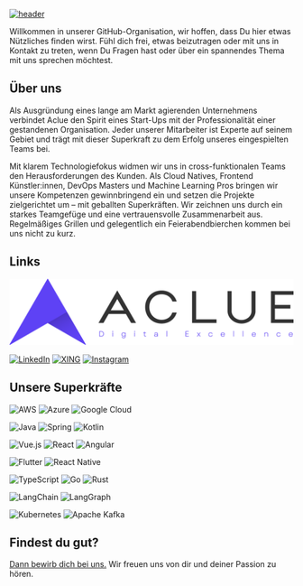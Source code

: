 [![header](https://capsule-render.vercel.app/api?type=waving&height=300&section=header&text=%20Aclue&fontSize=90&fontAlignY=45&desc=Digital%20Excellence&descSize=10&descAlign=58&descAlignY=60&animation=scaleIn&color=5e42f5&fontColor=fff)](https://www.aclue.de/)

Willkommen in unserer GitHub-Organisation, wir hoffen, dass Du hier etwas Nützliches finden wirst. Fühl dich frei, etwas beizutragen oder mit uns in Kontakt zu treten, wenn Du Fragen hast oder über ein spannendes Thema mit uns sprechen möchtest.

## Über uns

Als Ausgründung eines lange am Markt agierenden Unternehmens verbindet Aclue den Spirit eines Start-Ups mit der Professionalität einer gestandenen Organisation. Jeder unserer Mitarbeiter ist Experte auf seinem Gebiet und trägt mit dieser Superkraft zu dem Erfolg unseres eingespielten Teams bei.

Mit klarem Technologiefokus widmen wir uns in cross-funktionalen Teams den Herausforderungen des Kunden. Als Cloud Natives, Frontend Künstler:innen, DevOps Masters und Machine Learning Pros bringen wir unsere Kompetenzen gewinnbringend ein und setzen die Projekte zielgerichtet um – mit geballten Superkräften. Wir zeichnen uns durch ein starkes Teamgefüge und eine vertrauensvolle Zusammenarbeit aus. Regelmäßiges Grillen und gelegentlich ein Feierabendbierchen kommen bei uns nicht zu kurz.

## Links

[![Aclue](../Logo.png)](https://www.aclue.de/)

[![LinkedIn](https://img.shields.io/badge/linkedin-%230077B5.svg?style=for-the-badge&logo=linkedin&logoColor=white)](https://www.linkedin.com/company/aclue-gmbh/)
[![XING](https://img.shields.io/badge/xing-%23006567.svg?style=for-the-badge&logo=xing&logoColor=white)](https://www.xing.com/pages/acluegmbh)
[![Instagram](https://img.shields.io/badge/Instagram-%23E4405F.svg?style=for-the-badge&logo=Instagram&logoColor=white)](https://www.instagram.com/aclue.de/)

## Unsere Superkräfte

![AWS](https://img.shields.io/badge/AWS-%23FF9900.svg?style=for-the-badge&logo=amazon-aws&logoColor=white)
![Azure](https://img.shields.io/badge/azure-%230072C6.svg?style=for-the-badge&logo=microsoftazure&logoColor=white)
![Google Cloud](https://img.shields.io/badge/GoogleCloud-%234285F4.svg?style=for-the-badge&logo=google-cloud&logoColor=white)

![Java](https://img.shields.io/badge/java-%23ED8B00.svg?style=for-the-badge&logo=java&logoColor=white)
![Spring](https://img.shields.io/badge/spring-%236DB33F.svg?style=for-the-badge&logo=spring&logoColor=white)
![Kotlin](https://img.shields.io/badge/kotlin-%237F52FF.svg?style=for-the-badge&logo=kotlin&logoColor=white)

![Vue.js](https://img.shields.io/badge/vuejs-%2335495e.svg?style=for-the-badge&logo=vuedotjs&logoColor=%234FC08D)
![React](https://img.shields.io/badge/react-%2320232a.svg?style=for-the-badge&logo=react&logoColor=%2361DAFB)
![Angular](https://img.shields.io/badge/angular-%23DD0031.svg?style=for-the-badge&logo=angular&logoColor=white)

![Flutter](https://img.shields.io/badge/Flutter-%2302569B.svg?style=for-the-badge&logo=Flutter&logoColor=white)
![React Native](https://img.shields.io/badge/react_native-%2320232a.svg?style=for-the-badge&logo=react&logoColor=%2361DAFB)

![TypeScript](https://img.shields.io/badge/typescript-%23007ACC.svg?style=for-the-badge&logo=typescript&logoColor=white)
![Go](https://img.shields.io/badge/go-%2300ADD8.svg?style=for-the-badge&logo=go&logoColor=white)
![Rust](https://img.shields.io/badge/rust-%23000000.svg?style=for-the-badge&logo=rust&logoColor=white)

![LangChain](https://img.shields.io/badge/LangChain-1C3C3C?style=for-the-badge&logo=langchain&logoColor=white)
![LangGraph](https://img.shields.io/badge/LangGraph-1C3C3C?style=for-the-badge&logo=langgraph&logoColor=fff)

![Kubernetes](https://img.shields.io/badge/kubernetes-%23326ce5.svg?style=for-the-badge&logo=kubernetes&logoColor=white)
![Apache Kafka](https://img.shields.io/badge/Apache%20Kafka-000?style=for-the-badge&logo=apachekafka)

## Findest du gut?

[Dann bewirb dich bei uns.](https://www.aclue.de/karriere) Wir freuen uns von dir und deiner Passion zu hören.
